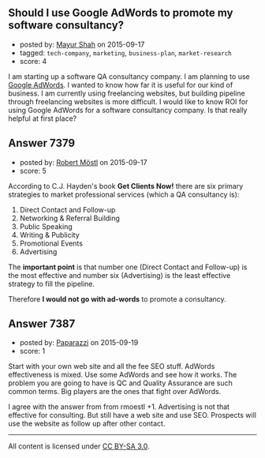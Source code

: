 ## Should I use Google AdWords to promote my software consultancy?

- posted by: [Mayur Shah](https://stackexchange.com/users/5100378/mayur-shah) on 2015-09-17
- tagged: `tech-company`, `marketing`, `business-plan`, `market-research`
- score: 4

I am starting up a software QA consultancy company. I am planning to use [Google AdWords][1]. I wanted to know how far it is useful for our kind of business. I am currently using freelancing websites, but building pipeline through freelancing websites is more difficult. I would like to know ROI for using Google AdWords for a software consultancy company. Is that really helpful at first place?


  [1]: https://www.google.co.in/adwords/


## Answer 7379

- posted by: [Robert Möstl](https://stackexchange.com/users/1018191/robert-m-stl) on 2015-09-17
- score: 5

According to C.J. Hayden's book **Get Clients Now!** there are six primary strategies to market professional services (which a QA consultancy is):

 1. Direct Contact and Follow-up
 2. Networking & Referral Building
 3. Public Speaking
 4. Writing & Publicity
 5. Promotional Events
 6. Advertising

The **important point** is that number one (Direct Contact and Follow-up) is the most effective and number six (Advertising) is the least effective strategy to fill the pipeline.

Therefore **I would not go with ad-words** to promote a consultancy.




## Answer 7387

- posted by: [Paparazzi](https://stackexchange.com/users/300272/paparazzi) on 2015-09-19
- score: 1

Start with your own web site and all the fee SEO stuff.  AdWords effectiveness is mixed.  Use some AdWords and see how it works.  The problem you are going to have is QC and Quality Assurance are such common terms.  Big players are the ones that fight over AdWords. 

I agree with the answer from from rmoestl +1.  Advertising is not that effective for consulting.  But still have a web site and use SEO.  Prospects will use the website as follow up after other contact.



---

All content is licensed under [CC BY-SA 3.0](https://creativecommons.org/licenses/by-sa/3.0/).
